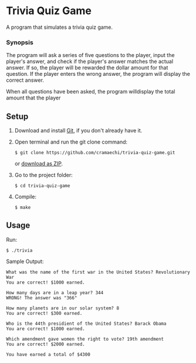# Trivia Quiz Game
A program that simulates a trivia quiz game.

### Synopsis
The program will ask a series of five questions to the player, input the player's answer, and check
if the player's answer matches the actual answer. If so, the player will be rewarded the dollar
amount for that question. If the player enters the wrong answer, the program will display the
correct answer.

When all questions have been asked, the program willdisplay the total amount that the player

## Setup
1. Download and install [Git](https://git-scm.com/downloads), if you don't already have it.

2. Open terminal and run the git clone command:

   ```
   $ git clone https://github.com/cramaechi/trivia-quiz-game.git
   ```
    or [download as ZIP](https://github.com/cramaechi/trivia-quiz-game/archive/master.zip).

3. Go to the project folder:

   ```
   $ cd trivia-quiz-game
   ```

4. Compile:

   ```
   $ make
   ```
   
## Usage
Run:

```
$ ./trivia
```

Sample Output:
```
What was the name of the first war in the United States? Revolutionary War                                            
You are correct! $1000 earned.                                                                                        
                                                                                                                      
How many days are in a leap year? 344                                                                                 
WRONG! The answer was "366"                                                                                           
                                                                                                                      
How many planets are in our solar system? 8                                                                           
You are correct! $300 earned.                                                                                         
                                                                                                                      
Who is the 44th presidient of the United States? Barack Obama                                                         
You are correct! $1000 earned.                                                                                        
                                                                                                                      
Which amendment gave women the right to vote? 19th amendment                                                          
You are correct! $2000 earned.                                                                                        
                                                                                                                      
You have earned a total of $4300 
```
